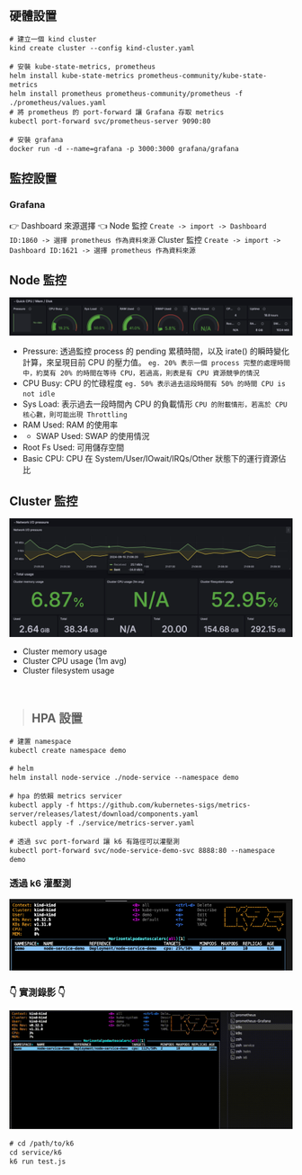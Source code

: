 ## 硬體設置
```bash=
# 建立一個 kind cluster
kind create cluster --config kind-cluster.yaml

# 安裝 kube-state-metrics, prometheus
helm install kube-state-metrics prometheus-community/kube-state-metrics
helm install prometheus prometheus-community/prometheus -f ./prometheus/values.yaml
# 將 prometheus 的 port-forward 讓 Grafana 存取 metrics
kubectl port-forward svc/prometheus-server 9090:80

# 安裝 grafana
docker run -d --name=grafana -p 3000:3000 grafana/grafana
```

## 監控設置
### Grafana
:point_right: Dashboard 來源選擇 :point_left: 
Node 監控
`Create -> import -> Dashboard ID:1860 -> 選擇 prometheus 作為資料來源`
Cluster 監控
`Create -> import -> Dashboard ID:1621 -> 選擇 prometheus 作為資料來源`

## Node 監控
![Dashboard ID: 1860](./src/Node-Monitor.png)
- Pressure: 透過監控 process 的 pending 累積時間，以及 irate() 的瞬時變化計算，來呈現目前 CPU 的壓力值。
`eg. 20% 表示一個 process 完整的處理時間中，約莫有 20% 的時間在等待 CPU，若過高，則表是有 CPU 資源競爭的情況`
- CPU Busy: CPU 的忙碌程度
`eg. 50% 表示過去這段時間有 50% 的時間 CPU is not idle`
- Sys Load: 表示過去一段時間內 CPU 的負載情形
`CPU 的附載情形，若高於 CPU 核心數，則可能出現 Throttling`
- RAM Used: RAM 的使用率
- - SWAP Used: SWAP 的使用情況
- Root Fs Used: 可用儲存空間
- Basic CPU: CPU 在 System/User/IOwait/IRQs/Other 狀態下的運行資源佔比

## Cluster 監控
![Dashboard ID: 1621](./src/Cluster-Monitor.png)
- Cluster memory usage
- Cluster CPU usage (1m avg)
- Cluster filesystem usage

<br/>

> ## HPA 設置

```bash=
# 建置 namespace
kubectl create namespace demo

# helm
helm install node-service ./node-service --namespace demo

# hpa 的依賴 metrics servicer
kubectl apply -f https://github.com/kubernetes-sigs/metrics-server/releases/latest/download/components.yaml
kubectl apply -f ./service/metrics-server.yaml

# 透過 svc port-forward 讓 k6 有路徑可以灌壓測
kubectl port-forward svc/node-service-demo-svc 8888:80 --namespace demo
```

### 透過 k6 灌壓測
![k6-hpa](./src/k6-hpa.png)
### :point_down: 實測錄影 :point_down: 
![hpa](./src/hpa.gif)
```base=
# cd /path/to/k6
cd service/k6
k6 run test.js
```
